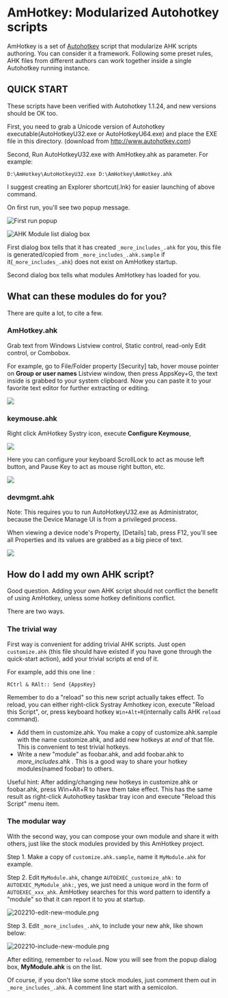 # AmHotkey: Modularized Autohotkey scripts

AmHotkey is a set of [Autohotkey](http://www.autohotkey.com) script that modularize AHK scripts authoring. You can consider it a framework. Following some preset rules, AHK files from different authors can work together inside a single Autohotkey running instance.

## QUICK START 

These scripts have been verified with Autohotkey 1.1.24, and new versions should be OK too.

First, you need to grab a Unicode version of Autohotkey executable(AutoHotkeyU32.exe or AutoHotkeyU64.exe) and place the EXE file in this directory. (download from http://www.autohotkey.com)

Second, Run AutoHotkeyU32.exe with AmHotkey.ahk as parameter. For example:

	D:\AmHotkey\AutoHotkeyU32.exe D:\AmHotkey\AmHotkey.ahk

I suggest creating an Explorer shortcut(.lnk) for easier launching of above command.

On first run, you'll see two popup message.

![First run popup](doc/202210-first-run.png)

![AHK Module list dialog box](doc/202210-module-list.png)

First dialog box tells that it has created `_more_includes_.ahk` for you, this file is generated/copied from `_more_includes_.ahk.sample` if it(`_more_includes_.ahk`) does not exist on AmHotkey startup.

Second dialog box tells what modules AmHotkey has loaded for you.

## What can these modules do for you?

There are quite a lot, to cite a few.

### AmHotkey.ahk 

Grab text from Windows Listview control, Static control, read-only Edit control, or Combobox.

For example, go to File/Folder property [Security] tab, hover mouse pointer on **Group or user names** Listview window, then press AppsKey+G, the text inside is grabbed to your system clipboard. Now you can paste it to your favorite text editor for further extracting or editing.

![](doc/202210-App+G-grabtext.png)

### keymouse.ahk

Right click AmHotkey Systry icon, execute **Configure Keymouse**, 

![](doc/202210-keymouse-tray-menu.png)

Here you can configure your keyboard ScrollLock to act as mouse left button, and Pause Key to act as mouse right button, etc.

![](doc/202210-keymouse-cfgui.png)

### devmgmt.ahk

Note: This requires you to run AutoHotkeyU32.exe as Administrator, because the Device Manage UI is from a privileged process.

When viewing a device node's Property, [Details] tab, press F12, you'll see all Properties and its values are grabbed as a big piece of text.

![](doc/202210-devmgmt-grab-properties.png) 

## How do I add my own AHK script?

Good question. Adding your own AHK script should not conflict the benefit of using AmHotkey, unless some hotkey definitions conflict.

There are two ways.

### The trivial way

First way is convenient for adding trivial AHK scripts. Just open `customize.ahk` (this file should have existed if you have gone through the quick-start action), add your trivial scripts at end of it. 

For example, add this one line :

    RCtrl & RAlt:: Send {AppsKey}

Remember to do a "reload" so this new script actually takes effect. To reload, you can either right-click Systray Amhotkey icon, execute "Reload this Script", or, press keyboard hotkey `Win+Alt+R`(internally calls AHK `reload` command).


* Add them in customize.ahk. You make a copy of customize.ahk.sample with the name customize.ahk, and add new hotkeys at *end* of that file. This is convenient to test trivial hotkeys.
* Write a new "module" as foobar.ahk, and add foobar.ahk to _more_includes_.ahk . This is a good way to share your hotkey modules(named foobar) to others.

Useful hint: After adding/changing new hotkeys in customize.ahk or foobar.ahk, press Win+Alt+R to have them take effect. This has the same result as right-click Autohotkey taskbar tray icon and execute "Reload this Script" menu item.

### The modular way 

With the second way, you can compose your own module and share it with others, just like the stock modules provided by this AmHotkey project.

Step 1. Make a copy of `customize.ahk.sample`, name it `MyModule.ahk` for example. 

Step 2. Edit `MyModule.ahk`, change `AUTOEXEC_customize_ahk:` to `AUTOEXEC_MyModule_ahk:`, yes, we just need a unique word in the form of `AUTOEXEC_xxx_ahk`. AmHotkey searches for this word pattern to identify a "module" so that it can report it to you at startup.

![202210-edit-new-module.png](doc/202210-edit-new-module.png)

Step 3. Edit `_more_includes_.ahk`, to include your new ahk, like shown below:

![202210-include-new-module.png](doc/202210-include-new-module.png)

After editing, remember to `reload`. Now you will see from the popup dialog box, **MyModule.ahk** is on the list.

Of course, if you don't like some stock modules, just comment them out in `_more_includes_.ahk`. A comment line start with a semicolon. 

